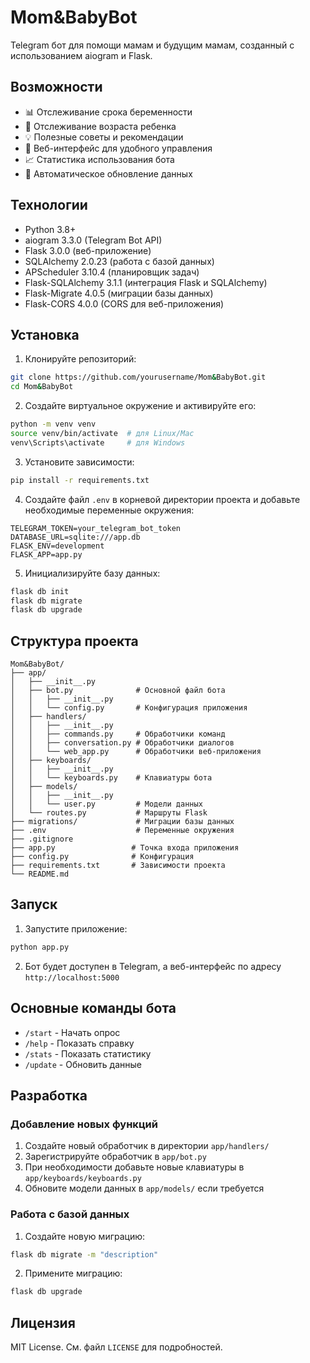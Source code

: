 # Mom&BabyBot

Telegram бот для помощи мамам и будущим мамам, созданный с использованием aiogram и Flask.

## Возможности

- 📊 Отслеживание срока беременности
- 👶 Отслеживание возраста ребенка
- 💡 Полезные советы и рекомендации
- 📱 Веб-интерфейс для удобного управления
- 📈 Статистика использования бота
- 🔄 Автоматическое обновление данных

## Технологии

- Python 3.8+
- aiogram 3.3.0 (Telegram Bot API)
- Flask 3.0.0 (веб-приложение)
- SQLAlchemy 2.0.23 (работа с базой данных)
- APScheduler 3.10.4 (планировщик задач)
- Flask-SQLAlchemy 3.1.1 (интеграция Flask и SQLAlchemy)
- Flask-Migrate 4.0.5 (миграции базы данных)
- Flask-CORS 4.0.0 (CORS для веб-приложения)

## Установка

1. Клонируйте репозиторий:
```bash
git clone https://github.com/yourusername/Mom&BabyBot.git
cd Mom&BabyBot
```

2. Создайте виртуальное окружение и активируйте его:
```bash
python -m venv venv
source venv/bin/activate  # для Linux/Mac
venv\Scripts\activate     # для Windows
```

3. Установите зависимости:
```bash
pip install -r requirements.txt
```

4. Создайте файл `.env` в корневой директории проекта и добавьте необходимые переменные окружения:
```env
TELEGRAM_TOKEN=your_telegram_bot_token
DATABASE_URL=sqlite:///app.db
FLASK_ENV=development
FLASK_APP=app.py
```

5. Инициализируйте базу данных:
```bash
flask db init
flask db migrate
flask db upgrade
```

## Структура проекта

```
Mom&BabyBot/
├── app/
│   ├── __init__.py
│   ├── bot.py              # Основной файл бота
│   │   ├── __init__.py
│   │   └── config.py       # Конфигурация приложения
│   ├── handlers/
│   │   ├── __init__.py
│   │   ├── commands.py     # Обработчики команд
│   │   ├── conversation.py # Обработчики диалогов
│   │   └── web_app.py      # Обработчики веб-приложения
│   ├── keyboards/
│   │   ├── __init__.py
│   │   └── keyboards.py    # Клавиатуры бота
│   ├── models/
│   │   ├── __init__.py
│   │   └── user.py         # Модели данных
│   └── routes.py           # Маршруты Flask
├── migrations/             # Миграции базы данных
├── .env                    # Переменные окружения
├── .gitignore
├── app.py                 # Точка входа приложения
├── config.py              # Конфигурация
├── requirements.txt       # Зависимости проекта
└── README.md
```

## Запуск

1. Запустите приложение:
```bash
python app.py
```

2. Бот будет доступен в Telegram, а веб-интерфейс по адресу `http://localhost:5000`

## Основные команды бота

- `/start` - Начать опрос
- `/help` - Показать справку
- `/stats` - Показать статистику
- `/update` - Обновить данные

## Разработка

### Добавление новых функций

1. Создайте новый обработчик в директории `app/handlers/`
2. Зарегистрируйте обработчик в `app/bot.py`
3. При необходимости добавьте новые клавиатуры в `app/keyboards/keyboards.py`
4. Обновите модели данных в `app/models/` если требуется

### Работа с базой данных

1. Создайте новую миграцию:
```bash
flask db migrate -m "description"
```

2. Примените миграцию:
```bash
flask db upgrade
```

## Лицензия

MIT License. См. файл `LICENSE` для подробностей. 